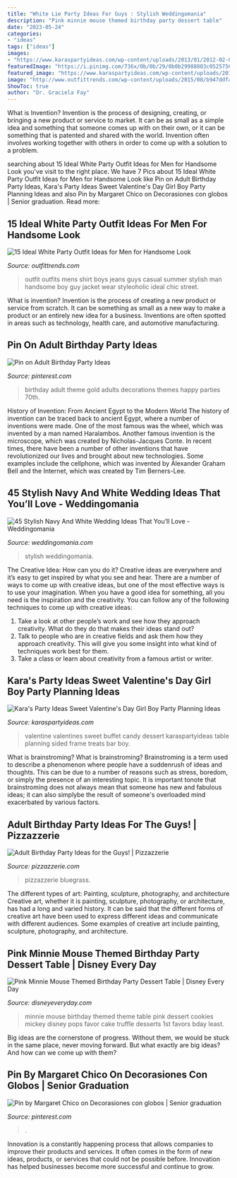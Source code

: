 ```yaml
---
title: "White Lie Party Ideas For Guys : Stylish Weddingomania"
description: "Pink minnie mouse themed birthday party dessert table"
date: "2023-05-24"
categories:
- "ideas"
tags: ["ideas"]
images:
- "https://www.karaspartyideas.com/wp-content/uploads/2013/01/2012-02-06-15.22.15_600x900.jpg"
featuredImage: "https://i.pinimg.com/736x/0b/0b/29/0b0b29988803c052575646df6150429c--graduation-party-centerpieces-graduation-desserts.jpg"
featured_image: "https://www.karaspartyideas.com/wp-content/uploads/2013/01/2012-02-06-15.22.15_600x900.jpg"
image: "http://www.outfittrends.com/wp-content/uploads/2015/08/b947ddfab5b8221820dfc29561cb006e.jpg"
ShowToc: true
author: "Dr. Graciela Fay"
---
```



What is Invention?
Invention is the process of designing, creating, or bringing a new product or service to market. It can be as small as a simple idea and something that someone comes up with on their own, or it can be something that is patented and shared with the world. Invention often involves working together with others in order to come up with a solution to a problem.

	

		
searching about 15 Ideal White Party Outfit Ideas for Men for Handsome Look you've visit to the right place. We have 7 Pics about 15 Ideal White Party Outfit Ideas for Men for Handsome Look like Pin on Adult Birthday Party Ideas, Kara&#039;s Party Ideas Sweet Valentine&#039;s Day Girl Boy Party Planning Ideas and also Pin by Margaret Chico on Decorasiones con globos | Senior graduation. Read more:
		
    
## 15 Ideal White Party Outfit Ideas For Men For Handsome Look

<img loading=lazy src="http://www.outfittrends.com/wp-content/uploads/2015/08/b947ddfab5b8221820dfc29561cb006e.jpg" onerror="this.onerror=null;this.src='https://tse2.mm.bing.net/th?id=OIP.S14tA7t7H6KVSi4O1KUnpAAAAA&amp;pid=15.1';" alt="15 Ideal White Party Outfit Ideas for Men for Handsome Look">

_Source: outfittrends.com_

>outfit outfits mens shirt boys jeans guys casual summer stylish man handsome boy guy jacket wear styleoholic ideal chic street. 

	

What is invention?
Invention is the process of creating a new product or service from scratch. It can be something as small as a new way to make a product or an entirely new idea for a business. Inventions are often spotted in areas such as technology, health care, and automotive manufacturing.

    
## Pin On Adult Birthday Party Ideas

<img loading=lazy src="https://i.pinimg.com/736x/cb/c8/0e/cbc80eaacdd1fd815a7de4018c47544d.jpg" onerror="this.onerror=null;this.src='https://tse4.mm.bing.net/th?id=OIP.-hjkT3ekcp5Z_yvtLLzfxAHaLS&amp;pid=15.1';" alt="Pin on Adult Birthday Party Ideas">

_Source: pinterest.com_

>birthday adult theme gold adults decorations themes happy parties 70th. 

	

History of Invention: From Ancient Egypt to the Modern World
The history of invention can be traced back to ancient Egypt, where a number of inventions were made. One of the most famous was the wheel, which was invented by a man named Haralambos. Another famous invention is the microscope, which was created by Nicholas-Jacques Conte. In recent times, there have been a number of other inventions that have revolutionized our lives and brought about new technologies. Some examples include the cellphone, which was invented by Alexander Graham Bell and the Internet, which was created by Tim Berners-Lee.

    
## 45 Stylish Navy And White Wedding Ideas That You’ll Love - Weddingomania

<img loading=lazy src="https://i.weddingomania.com/stylish-navy-and-white-wedding-ideas-that-youll-love-46-500x678.jpg" onerror="this.onerror=null;this.src='https://tse3.mm.bing.net/th?id=OIP.GAgFInovp9ZEvZhvjc9-FQHaKC&amp;pid=15.1';" alt="45 Stylish Navy And White Wedding Ideas That You’ll Love - Weddingomania">

_Source: weddingomania.com_

>stylish weddingomania. 

	

The Creative Idea: How can you do it?
Creative ideas are everywhere and it’s easy to get inspired by what you see and hear. There are a number of ways to come up with creative ideas, but one of the most effective ways is to use your imagination. When you have a good idea for something, all you need is the inspiration and the creativity. You can follow any of the following techniques to come up with creative ideas:
1. Take a look at other people’s work and see how they approach creativity. What do they do that makes their ideas stand out?
2. Talk to people who are in creative fields and ask them how they approach creativity. This will give you some insight into what kind of techniques work best for them.
3. Take a class or learn about creativity from a famous artist or writer.

    
## Kara&#039;s Party Ideas Sweet Valentine&#039;s Day Girl Boy Party Planning Ideas

<img loading=lazy src="https://www.karaspartyideas.com/wp-content/uploads/2013/01/2012-02-06-15.22.15_600x900.jpg" onerror="this.onerror=null;this.src='https://tse2.mm.bing.net/th?id=OIP.TkW974cHmLHekogYhfe9_gHaLH&amp;pid=15.1';" alt="Kara&#039;s Party Ideas Sweet Valentine&#039;s Day Girl Boy Party Planning Ideas">

_Source: karaspartyideas.com_

>valentine valentines sweet buffet candy dessert karaspartyideas table planning sided frame treats bar boy. 

	

What is brainstroming?
What is brainstroming? Brainstroming is a term used to describe a phenomenon where people have a suddenrush of ideas and thoughts. This can be due to a number of reasons such as stress, boredom, or simply the presence of an interesting topic. It is important tonote that brainstroming does not always mean that someone has new and fabulous ideas; it can also simplybe the result of someone's overloaded mind exacerbated by various factors.

    
## Adult Birthday Party Ideas For The Guys! | Pizzazzerie

<img loading=lazy src="https://pizzazzerie.com/wp-content/uploads/2015/06/bourbon-and-cigar-bar.jpg" onerror="this.onerror=null;this.src='https://tse2.mm.bing.net/th?id=OIP.eaVwhLZT9gt1yCthcm5keQHaKx&amp;pid=15.1';" alt="Adult Birthday Party Ideas for the Guys! | Pizzazzerie">

_Source: pizzazzerie.com_

>pizzazzerie bluegrass. 

	

The different types of art: Painting, sculpture, photography, and architecture
Creative art, whether it is painting, sculpture, photography, or architecture, has had a long and varied history. It can be said that the different forms of creative art have been used to express different ideas and communicate with different audiences. Some examples of creative art include painting, sculpture, photography, and architecture.

    
## Pink Minnie Mouse Themed Birthday Party Dessert Table | Disney Every Day

<img loading=lazy src="http://www.disneyeveryday.com/wp-content/uploads/2011/06/Minnie-Mouse-Birthday-Party-Cookies.jpg" onerror="this.onerror=null;this.src='https://tse3.mm.bing.net/th?id=OIP.284_AuMi26TFtNVacQPLPgHaJ4&amp;pid=15.1';" alt="Pink Minnie Mouse Themed Birthday Party Dessert Table | Disney Every Day">

_Source: disneyeveryday.com_

>minnie mouse birthday themed theme table pink dessert cookies mickey disney pops favor cake truffle desserts 1st favors bday least. 

	

Big ideas are the cornerstone of progress. Without them, we would be stuck in the same place, never moving forward. But what exactly are big ideas? And how can we come up with them?

    
## Pin By Margaret Chico On Decorasiones Con Globos | Senior Graduation

<img loading=lazy src="https://i.pinimg.com/736x/0b/0b/29/0b0b29988803c052575646df6150429c--graduation-party-centerpieces-graduation-desserts.jpg" onerror="this.onerror=null;this.src='https://tse4.mm.bing.net/th?id=OIP.8_1Mrw3tpD5iOKAIy-4oiQAAAA&amp;pid=15.1';" alt="Pin by Margaret Chico on Decorasiones con globos | Senior graduation">

_Source: pinterest.com_

>. 

	

Innovation is a constantly happening process that allows companies to improve their products and services. It often comes in the form of new ideas, products, or services that could not be possible before. Innovation has helped businesses become more successful and continue to grow.

